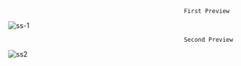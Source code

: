                                                       First Preview

![ss-1](https://github.com/berkkendirlioglu/JS-2888P-1/assets/71317893/b270296e-33ca-4114-8479-841073797f96)

                                                      Second Preview
![ss2](https://github.com/berkkendirlioglu/JS-2888P-1/assets/71317893/6c73efb9-f07b-4a3a-8e04-6282ab77287f)
